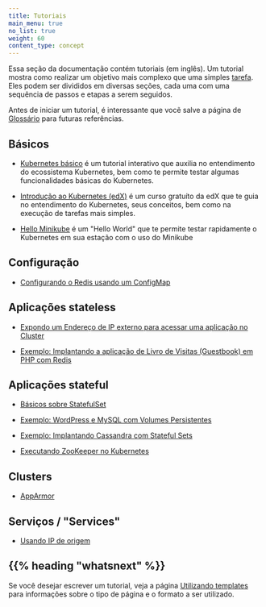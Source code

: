 ```yaml
---
title: Tutoriais
main_menu: true
no_list: true
weight: 60
content_type: concept
---
```


<!-- overview -->

Essa seção da documentação contém tutoriais (em inglês). Um tutorial mostra como realizar um objetivo mais complexo que uma simples [tarefa](/docs/tasks/). Eles podem ser divididos em diversas seções, cada uma com uma sequência de passos e etapas a serem seguidos.

Antes de iniciar um tutorial, é interessante que vocẽ salve a página de [Glossário](/pt/docs/reference/glossary/) para futuras referências.


<!-- body -->

## Básicos

* [Kubernetes básico](/docs/tutorials/kubernetes-basics/) é um tutorial interativo que auxilia no entendimento do ecossistema Kubernetes, bem como te permite testar algumas funcionalidades básicas do Kubernetes.

* [Introdução ao Kubernetes (edX)](https://www.edx.org/course/introduction-kubernetes-linuxfoundationx-lfs158x#) é um curso gratuíto da edX que te guia no entendimento do Kubernetes, seus conceitos, bem como na execução de tarefas mais simples.

* [Hello Minikube](/docs/tutorials/hello-minikube/) é um "Hello World" que te permite testar rapidamente o Kubernetes em sua estação com o uso do Minikube

## Configuração

* [Configurando o Redis usando um ConfigMap](/docs/tutorials/configuration/configure-redis-using-configmap/)

## Aplicações stateless

* [Expondo um Endereço de IP externo para acessar uma aplicação no Cluster](/docs/tutorials/stateless-application/expose-external-ip-address/)

* [Exemplo: Implantando a aplicação de Livro de Visitas (Guestbook) em  PHP com Redis](/docs/tutorials/stateless-application/guestbook/)

## Aplicações stateful

* [Básicos sobre StatefulSet](/docs/tutorials/stateful-application/basic-stateful-set/)

* [Exemplo: WordPress e MySQL com Volumes Persistentes](/docs/tutorials/stateful-application/mysql-wordpress-persistent-volume/)

* [Exemplo: Implantando Cassandra com Stateful Sets](/docs/tutorials/stateful-application/cassandra/)

* [Executando ZooKeeper no Kubernetes](/docs/tutorials/stateful-application/zookeeper/)

## Clusters

* [AppArmor](/docs/tutorials/clusters/apparmor/)

## Serviços / "Services"

* [Usando IP de origem](/docs/tutorials/services/source-ip/)

## {{% heading "whatsnext" %}}

Se você desejar escrever um tutorial, veja a página 
[Utilizando templates](/docs/home/contribute/page-templates/) 
para informações sobre o tipo de página e o formato a ser utilizado.
